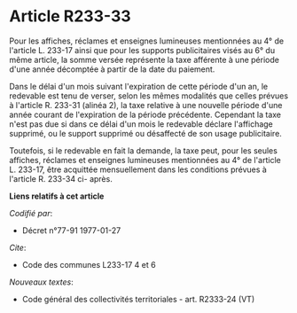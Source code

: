 # Article R233-33

Pour les affiches, réclames et enseignes lumineuses mentionnées au 4° de l'article L. 233-17 ainsi que pour les supports
publicitaires visés au 6° du même article, la somme versée représente la taxe afférente à une période d'une année décomptée à
partir de la date du paiement.

Dans le délai d'un mois suivant l'expiration de cette période d'un an, le redevable est tenu de verser, selon les mêmes
modalités que celles prévues à l'article R. 233-31 (alinéa 2), la taxe relative à une nouvelle période d'une année courant de
l'expiration de la période précédente. Cependant la taxe n'est pas due si dans ce délai d'un mois le redevable déclare
l'affichage supprimé, ou le support supprimé ou désaffecté de son usage publicitaire.

Toutefois, si le redevable en fait la demande, la taxe peut, pour les seules affiches, réclames et enseignes lumineuses
mentionnées au 4° de l'article L. 233-17, être acquittée mensuellement dans les conditions prévues à l'article R. 233-34 ci-
après.

**Liens relatifs à cet article**

_Codifié par_:

  - Décret n°77-91 1977-01-27

_Cite_:

  - Code des communes L233-17 4 et 6

_Nouveaux textes_:

  - Code général des collectivités territoriales - art. R2333-24 (VT)
